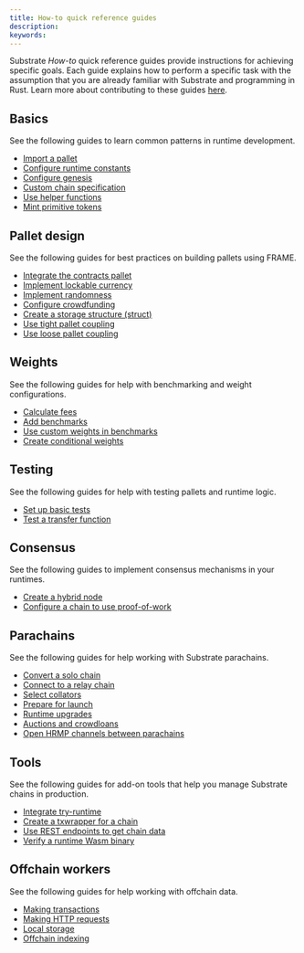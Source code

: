 ```yaml
---
title: How-to quick reference guides
description:
keywords:
---
```


Substrate _How-to_ quick reference guides provide instructions for achieving specific goals.
Each guide explains how to perform a specific task with the assumption that you are already familiar with Substrate and programming in Rust.
Learn more about contributing to these guides [here](/community/contribute/templates).

## Basics
  
See the following guides to learn common patterns in runtime development.

- [Import a pallet](/reference/how-to-guides/basics/pallet-integration/)
- [Configure runtime constants](/reference/how-to-guides/basics/runtime-constants/)
- [Configure genesis](/reference/how-to-guides/basics/genesis-config)
- [Custom chain specification](/reference/how-to-guides/basics/custom-chainspec)
- [Use helper functions](/reference/how-to-guides/basics/helper-functions)
- [Mint primitive tokens](/reference/how-to-guides/basics/mint-tokens/)
<!--- [Calculate weight](/reference/how-to-guides/basics/calc-weights/)-->

## Pallet design
  
See the following guides for best practices on building pallets using FRAME.

- [Integrate the contracts pallet](/reference/how-to-guides/pallet-design/add-contracts-pallet/)
- [Implement lockable currency](/reference/how-to-guides/pallet-design/lock-currency/)
- [Implement randomness](/reference/how-to-guides/pallet-design/randomness/)
- [Configure crowdfunding](/reference/how-to-guides/pallet-design/crowdfund/)
- [Create a storage structure (struct)](/reference/how-to-guides/pallet-design/storage-value/)
- [Use tight pallet coupling](/reference/how-to-guides/pallet-design/tight-coupling/)
- [Use loose pallet coupling](/reference/how-to-guides/pallet-design/loose-coupling/)

## Weights

See the following guides for help with benchmarking and weight configurations.

- [Calculate fees](/reference/how-to-guides/weights/calculate-fees/)
- [Add benchmarks](/reference/how-to-guides/weights/add-benchmarks/)
- [Use custom weights in benchmarks](/reference/how-to-guides/custom-weights/)
- [Create conditional weights](/reference/how-to-guides/weights/conditional-weights/)

## Testing

See the following guides for help with testing pallets and runtime logic.

- [Set up basic tests](/reference/how-to-guides/testing/basic-tests/)
- [Test a transfer function](reference/how-to-guides/testing/test-transfer/)

## Consensus

See the following guides to implement consensus mechanisms in your runtimes.

- [Create a hybrid node](/reference/how-to-guides/consensus/hybrid-node/)
- [Configure a chain to use proof-of-work](/reference/how-to-guides/consensus/proof-of-work/)

## Parachains

See the following guides for help working with Substrate parachains.

- [Convert a solo chain](/reference/how-to-guides/parachains/solo-to-parachain/)
- [Connect to a relay chain](/reference/how-to-guides/parachains/connect-relay/)
- [Select collators](/reference/how-to-guides/parachains/collator-selection/)
- [Prepare for launch](/reference/how-to-guides/parachains/prelaunch/)
- [Runtime upgrades](/reference/how-to-guides/parachains/runtime-upgrade/)
- [Auctions and crowdloans](/reference/how-to-guides/parachains/auctions-loans/)
- [Open HRMP channels between parachains](/reference/how-to-guides/parachains/add-hrmp-channel/)

## Tools

See the following guides for add-on tools that help you manage Substrate chains in production.

- [Integrate try-runtime](/reference/how-to-guides/tools/try-runtime/)
- [Create a txwrapper for a chain](/reference/how-to-guides/tools/txwrapper/)
- [Use REST endpoints to get chain data](/reference/how-to-guides/tools/sidecar/)
- [Verify a runtime Wasm binary](/reference/how-to-guides/tools/subwasm/)

## Offchain workers

See the following guides for help working with offchain data.

- [Making transactions](/reference/how-to-guides/ocw/ocw-transactions/)
- [Making HTTP requests](/reference/how-to-guides/ocw/ocw-http-requests/)
- [Local storage](/reference/how-to-guides/ocw/ocw-local-storage/)
- [Offchain indexing](/reference/how-to-guides/ocw/ocw-indexing/)

